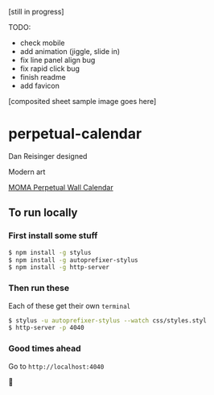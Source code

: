 [still in progress]

TODO:
- check mobile
- add animation (jiggle, slide in)
- fix line panel align bug
- fix rapid click bug
- finish readme
- add favicon

[composited sheet sample image goes here]

# perpetual-calendar

Dan Reisinger designed

Modern art

[MOMA Perpetual Wall Calendar][MOMA]

## To run locally

### First install some stuff

```bash
$ npm install -g stylus
$ npm install -g autoprefixer-stylus
$ npm install -g http-server
```

### Then run these

Each of these get their own `terminal`

```bash
$ stylus -u autoprefixer-stylus --watch css/styles.styl
$ http-server -p 4040
```

### Good times ahead

Go to `http://localhost:4040`

🏩

[moma]:http://www.momastore.org/museum/moma/ProductDisplay?storeId=10001&catalogId=10451&langId=-1&categoryId=11526&parent_category_rn=26674&productId=164102&keyWord=Perpetual%20Wall%20Calendar&purpose=crawl
